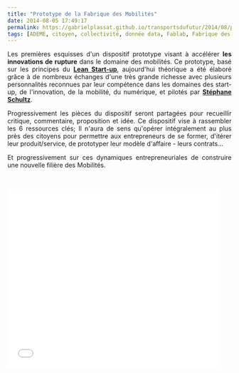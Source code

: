 ```yaml
---
title: "Prototype de la Fabrique des Mobilités"
date: 2014-08-05 17:49:17
permalink: https://gabrielplassat.github.io/transportsdufutur/2014/08/prototype-de-la-fabrique-des-mobilites.html
tags: [ADEME, citoyen, collectivité, donnée data, Fablab, Fabrique des mobilités, gouvernance, holoptisme, innovation, intelligence collective, marketing, partage de données]
---
```


<p style="text-align: justify;">Les premières esquisses d'un dispositif prototype visant à accélérer <strong>les innovations de rupture</strong> dans le domaine des mobilités. Ce prototype, basé sur les principes du <a href="http://fr.wikipedia.org/wiki/Lean_Startup" target="_blank"><strong>Lean Start-up</strong></a>, aujourd'hui théorique a été élaboré grâce à de nombreux échanges d'une très grande richesse avec plusieurs personnalités reconnues par leur compétence dans les domaines des start-up, de l'innovation, de la mobilité, du numérique, et pilotés par <a href="http://15marches.fr/" target="_blank"><strong>Stéphane Schultz</strong></a>.</p> <p style="text-align: justify;">Progressivement les pièces du dispositif seront partagées pour recueillir critique, commentaire, proposition et idée. Ce dispositif vise à rassembler les 6 ressources clés; Il n'aura de sens qu'opérer intégralement au plus près des citoyens pour permettre aux entrepreneurs de se former, d'itérer leur produit/service, de prototyper leur modèle d'affaire - leurs contrats...</p> <p style="text-align: justify;">Et progressivement sur ces dynamiques entrepreneuriales de construire une nouvelle filière des Mobilités.</p> <p style="text-align: justify;"> </p>   <!--more-->  <p><iframe frameborder="0" height="400" marginheight="0" marginwidth="0" scrolling="no" src="//www.slideshare.net/slideshow/embed_code/37685455" width="476"></iframe></p>
